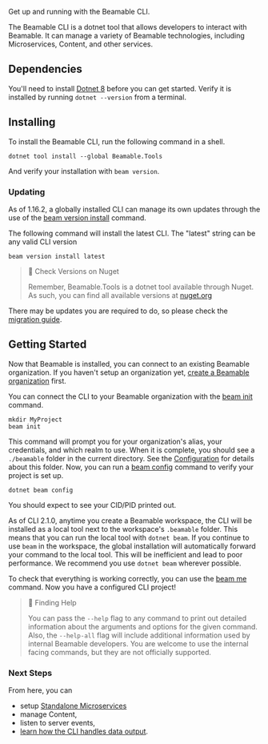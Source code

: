 Get up and running with the Beamable CLI.

The Beamable CLI is a dotnet tool that allows developers to interact with Beamable. It can manage a variety of Beamable technologies, including Microservices, Content, and other services. 

## Dependencies
You'll need to install [Dotnet 8](https://dotnet.microsoft.com/en-us/download/dotnet/8.0) before you can get started. 
Verify it is installed by running `dotnet --version` from a terminal.

## Installing

To install the Beamable CLI, run the following command in a shell.

```shell
dotnet tool install --global Beamable.Tools
```

And verify your installation with `beam version`.

### Updating
As of 1.16.2, a globally installed CLI can manage its own updates through the use of the [beam version install](doc:cli-version-install) command.

The following command will install the latest CLI. The "latest" string can be any valid CLI version
```shell
beam version install latest
```

> 📘 Check Versions on Nuget
>
> Remember, Beamable.Tools is a dotnet tool available through Nuget. As such, you can find all available versions at [nuget.org](https://www.nuget.org/packages/Beamable.Tools) 

There may be updates you are required to do, so please check the [migration guide](doc:cli-guide-upgrading).

## Getting Started

Now that Beamable is installed, you can connect to an existing Beamable organization. If you haven't setup an organization yet, [create a Beamable organization](https://beta-portal.beamable.com/signup/registration/) first. 

You can connect the CLI to your Beamable organization with the [beam init](doc:cli-init) command. 

```shell
mkdir MyProject
beam init
```

This command will prompt you for your organization's alias, your credentials, and which realm to use. When it is complete, you should see a `./beamable` folder in the current directory. See the [Configuration](doc:cli-guide-configuration) for details about this folder. Now, you can run a [beam config](doc:cli-config) command to verify your project is set up.

```shell
dotnet beam config
```
You should expect to see your CID/PID printed out. 

As of CLI 2.1.0, anytime you create a Beamable workspace, the CLI will be installed as a local tool next to the workspace's `.beamable` folder. This means that you can run the local tool with `dotnet beam`. If you continue to use `beam` in the workspace, the global installation will automatically forward your command to the local tool. This will be inefficient and lead to poor performance. We recommend you use `dotnet beam` wherever possible. 

To check that everything is working correctly, you can use the [beam me](doc:cli-me) command. Now you have a configured CLI project! 

> 📘 Finding Help
>
> You can pass the `--help` flag to any command to print out detailed information about the arguments and options for the given command. Also, the `--help-all` flag will include additional information used by internal Beamable developers. You are welcome to use the internal facing commands, but they are not officially supported. 

### Next Steps

From here, you can
- setup [Standalone Microservices](doc:cli-guide-microservices)
- manage Content,
- listen to server events,
- [learn how the CLI handles data output](doc:cli-guide-command-line-output).